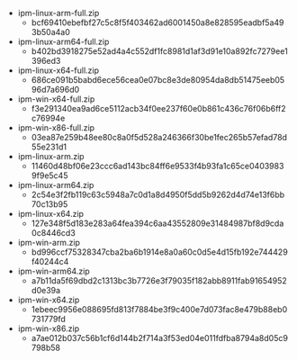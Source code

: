 
* ipm-linux-arm-full.zip
	 * bcf69410ebefbf27c5c8f5f403462ad6001450a8e828595eadbf5a493b50a4a0
* ipm-linux-arm64-full.zip
	 * b402bd3918275e52ad4a4c552df1fc8981d1af3d91e10a892fc7279ee1396ed3
* ipm-linux-x64-full.zip
	 * 686ce091b5babd6ece56cea0e07bc8e3de80954da8db51475eeb0596d7a696d0
* ipm-win-x64-full.zip
	 * f3e291340ea9ad6ce5112acb34f0ee237f60e0b861c436c76f06b6ff2c76994e
* ipm-win-x86-full.zip
	 * 03ea87e259b48ee80c8a0f5d528a246366f30be1fec265b57efad78d55e231d1
* ipm-linux-arm.zip
	 * 11460d48bf06e23ccc6ad143bc84ff6e9533f4b93fa1c65ce04039839f9e5c45
* ipm-linux-arm64.zip
	 * 2c54e3f2fb119c63c5948a7c0d1a8d4950f5dd5b9262d4d74e13f6bb70c13b95
* ipm-linux-x64.zip
	 * 127e348f5d183e283a64fea394c6aa43552809e31484987bf8d9cda0c8446cd3
* ipm-win-arm.zip
	 * bd996ccf75328347cba2ba6b1914e8a0a60c0d5e4d15fb192e744429f40244c4
* ipm-win-arm64.zip
	 * a7b11da5f69dbd2c1313bc3b7726e3f79035f182abb8911fab91654952d0e39a
* ipm-win-x64.zip
	 * 1ebeec9956e088695fd813f7884be3f9c400e7d073fac8e479b88eb0731779fd
* ipm-win-x86.zip
	 * a7ae012b037c56b1cf6d144b2f714a3f53ed04e011fdfba8794a8d05c9798b58
